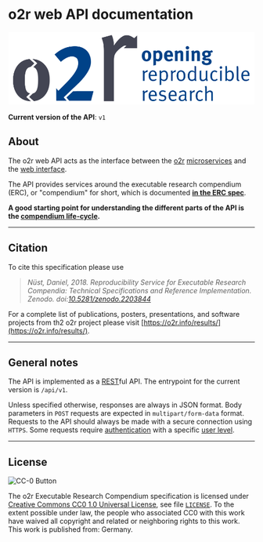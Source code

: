 # o2r web API documentation

[![Opening Reproducible Research](logo.png)](https://o2r.info)

**Current version of the API**: `v1`

## About

The o2r web API acts as the interface between the [o2r](https://o2r.info) [microservices](https://o2r.info/architecture/) and the [web interface](https://github.com/o2r-project/o2r-platform).

The API provides services around the executable research compendium (ERC), or "compendium" for short, which is documented **[in the ERC spec](https://o2r.info/erc-spec)**.

**A good starting point for understanding the different parts of the API is the [compendium life-cycle](compendium/overview.md).**

------

## Citation

To cite this specification please use

> _Nüst, Daniel, 2018. Reproducibility Service for Executable Research Compendia: Technical Specifications and Reference Implementation. Zenodo. doi:[10.5281/zenodo.2203844](http://doi.org/10.5281/zenodo.2203844)_

For a complete list of publications, posters, presentations, and software projects from th2 o2r project please visit [https://o2r.info/results/](https://o2r.info/results/).

------

## General notes

The API is implemented as a [REST](https://en.wikipedia.org/wiki/Representational_state_transfer)ful API. The entrypoint for the current version is `/api/v1`.

Unless specified otherwise, responses are always in JSON format.
Body parameters in `POST` requests are expected in `multipart/form-data` format.
Requests to the API should always be made with a secure connection using `HTTPS`.
Some requests require [authentication](user/auth.md) with a specific [user level](user/levels.md).

------

## License

![CC-0 Button](https://licensebuttons.net/p/zero/1.0/88x31.png)

The o2r Executable Research Compendium specification is licensed under [Creative Commons CC0 1.0 Universal License](https://creativecommons.org/publicdomain/zero/1.0/), see file [`LICENSE`](https://github.com/o2r-project/api/tree/master/LICENSE).
To the extent possible under law, the people who associated CC0 with this work have waived all copyright and related or neighboring rights to this work.
This work is published from: Germany.